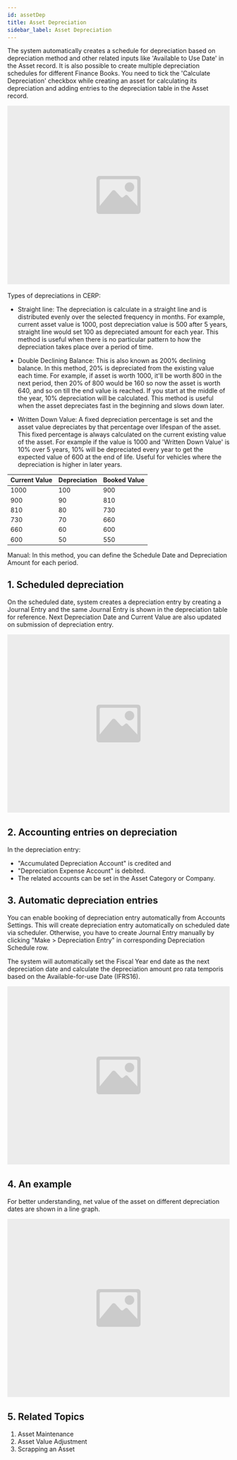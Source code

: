 ```yaml
---
id: assetDep
title: Asset Depreciation
sidebar_label: Asset Depreciation
---
```


The system automatically creates a schedule for depreciation based on depreciation method and other related inputs like 'Available to Use Date' in the Asset record. It is also possible to create multiple depreciation schedules for different Finance Books. You need to tick the 'Calculate Depreciation' checkbox while creating an asset for calculating its depreciation and adding entries to the depreciation table in the Asset record.

![image](images/image.jpg)

Types of depreciations in CERP:

- Straight line: The depreciation is calculate in a straight line and is distributed evenly over the selected frequency in months. For example, current asset value is 1000, post depreciation value is 500 after 5 years, straight line would set 100 as depreciated amount for each year. This method is useful when there is no particular pattern to how the depreciation takes place over a period of time.

- Double Declining Balance: This is also known as 200% declining balance. In this method, 20% is depreciated from the existing value each time. For example, if asset is worth 1000, it'll be worth 800 in the next period, then 20% of 800 would be 160 so now the asset is worth 640, and so on till the end value is reached. If you start at the middle of the year, 10% depreciation will be calculated. This method is useful when the asset depreciates fast in the beginning and slows down later.

- Written Down Value: A fixed depreciation percentage is set and the asset value depreciates by that percentage over lifespan of the asset. This fixed percentage is always calculated on the current existing value of the asset. For example if the value is 1000 and 'Written Down Value' is 10% over 5 years, 10% will be depreciated every year to get the expected value of 600 at the end of life. Useful for vehicles where the depreciation is higher in later years.

| Current Value | Depreciation | Booked Value |
| ------------- | ------------ | ------------ |
| 1000          | 100          | 900          |
| 900           | 90           | 810          |
| 810           | 80           | 730          |
| 730           | 70           | 660          |
| 660           | 60           | 600          |
| 600           | 50           | 550          |

Manual: In this method, you can define the Schedule Date and Depreciation Amount for each period.

## 1. Scheduled depreciation

On the scheduled date, system creates a depreciation entry by creating a Journal Entry and the same Journal Entry is shown in the depreciation table for reference. Next Depreciation Date and Current Value are also updated on submission of depreciation entry.

![image](images/image.jpg)

## 2. Accounting entries on depreciation

In the depreciation entry:

- "Accumulated Depreciation Account" is credited and
- "Depreciation Expense Account" is debited.
- The related accounts can be set in the Asset Category or Company.

## 3. Automatic depreciation entries

You can enable booking of depreciation entry automatically from Accounts Settings. This will create depreciation entry automatically on scheduled date via scheduler. Otherwise, you have to create Journal Entry manually by clicking "Make > Depreciation Entry" in corresponding Depreciation Schedule row.

The system will automatically set the Fiscal Year end date as the next depreciation date and calculate the depreciation amount pro rata temporis based on the Available-for-use Date (IFRS16).

![image](images/image.jpg)

## 4. An example

For better understanding, net value of the asset on different depreciation dates are shown in a line graph.

![image](images/image.jpg)

## 5. Related Topics

1. Asset Maintenance
1. Asset Value Adjustment
1. Scrapping an Asset
